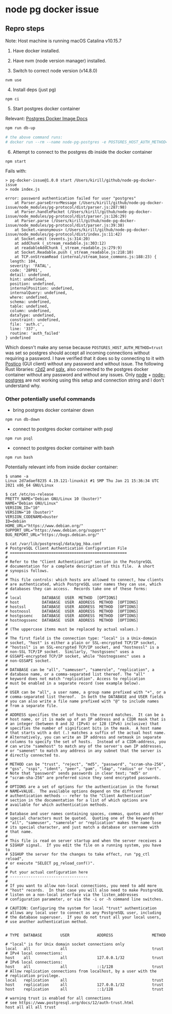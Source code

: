# node pg docker issue

## Repro steps

Note: Host machine is running macOS Catalina v10.15.7

1) Have docker installed.
2) Have nvm (node version manager) installed.

3) Switch to correct node version (v14.8.0)

```
nvm use
```

4) Install deps (just pg)

```
npm ci
```

5) Start postgres docker container

Relevant: [Postgres Docker Image Docs](https://hub.docker.com/_/postgres)

```bash
npm run db-up

# the above command runs:
# docker run --rm --name node-pg-postgres -e POSTGRES_HOST_AUTH_METHOD=trust -p 5432:5432 -d postgres
```

6) Attempt to connect to the postgres db inside the docker container

```
npm start
```

Fails with:

```
> pg-docker-issue@1.0.0 start /Users/kirill/github/node-pg-docker-issue
> node index.js

error: password authentication failed for user "postgres"
    at Parser.parseErrorMessage (/Users/kirill/github/node-pg-docker-issue/node_modules/pg-protocol/dist/parser.js:287:98)
    at Parser.handlePacket (/Users/kirill/github/node-pg-docker-issue/node_modules/pg-protocol/dist/parser.js:126:29)
    at Parser.parse (/Users/kirill/github/node-pg-docker-issue/node_modules/pg-protocol/dist/parser.js:39:38)
    at Socket.<anonymous> (/Users/kirill/github/node-pg-docker-issue/node_modules/pg-protocol/dist/index.js:11:42)
    at Socket.emit (events.js:314:20)
    at addChunk (_stream_readable.js:303:12)
    at readableAddChunk (_stream_readable.js:279:9)
    at Socket.Readable.push (_stream_readable.js:218:10)
    at TCP.onStreamRead (internal/stream_base_commons.js:188:23) {
  length: 104,
  severity: 'FATAL',
  code: '28P01',
  detail: undefined,
  hint: undefined,
  position: undefined,
  internalPosition: undefined,
  internalQuery: undefined,
  where: undefined,
  schema: undefined,
  table: undefined,
  column: undefined,
  dataType: undefined,
  constraint: undefined,
  file: 'auth.c',
  line: '337',
  routine: 'auth_failed'
} undefined
```

Which doesn't make any sense because `POSTGRES_HOST_AUTH_METHOD=trust` was set so postgres should accept all incoming connections without requiring a password. I have verified that it does so by connecting to it with [Postico](https://eggerapps.at/postico/) (GUI client) without any password and without issue. The following Rust libraries: [r2d2](https://github.com/sfackler/r2d2) and [sqlx](https://github.com/launchbadge/sqlx), also connected to the postgres docker container without any password and without any issues. Only [node](https://nodejs.org/en/) + [node-postgres](https://github.com/brianc/node-postgres) are not working using this setup and connection string and I don't understand why.



### Other potentially useful commands

- bring postgres docker container down

```
npm run db-down
```

- connect to postgres docker container with psql

```
npm run psql
```

- connect to postgres docker container with bash

```
npm run bash
```

Potentially relevant info from inside docker container:

```
$ uname -a
Linux 2d7adaef8235 4.19.121-linuxkit #1 SMP Thu Jan 21 15:36:34 UTC 2021 x86_64 GNU/Linux
```

```
$ cat /etc/os-release
PRETTY_NAME="Debian GNU/Linux 10 (buster)"
NAME="Debian GNU/Linux"
VERSION_ID="10"
VERSION="10 (buster)"
VERSION_CODENAME=buster
ID=debian
HOME_URL="https://www.debian.org/"
SUPPORT_URL="https://www.debian.org/support"
BUG_REPORT_URL="https://bugs.debian.org/"
```

```
$ cat /var/lib/postgresql/data/pg_hba.conf
# PostgreSQL Client Authentication Configuration File
# ===================================================
#
# Refer to the "Client Authentication" section in the PostgreSQL
# documentation for a complete description of this file.  A short
# synopsis follows.
#
# This file controls: which hosts are allowed to connect, how clients
# are authenticated, which PostgreSQL user names they can use, which
# databases they can access.  Records take one of these forms:
#
# local         DATABASE  USER  METHOD  [OPTIONS]
# host          DATABASE  USER  ADDRESS  METHOD  [OPTIONS]
# hostssl       DATABASE  USER  ADDRESS  METHOD  [OPTIONS]
# hostnossl     DATABASE  USER  ADDRESS  METHOD  [OPTIONS]
# hostgssenc    DATABASE  USER  ADDRESS  METHOD  [OPTIONS]
# hostnogssenc  DATABASE  USER  ADDRESS  METHOD  [OPTIONS]
#
# (The uppercase items must be replaced by actual values.)
#
# The first field is the connection type: "local" is a Unix-domain
# socket, "host" is either a plain or SSL-encrypted TCP/IP socket,
# "hostssl" is an SSL-encrypted TCP/IP socket, and "hostnossl" is a
# non-SSL TCP/IP socket.  Similarly, "hostgssenc" uses a
# GSSAPI-encrypted TCP/IP socket, while "hostnogssenc" uses a
# non-GSSAPI socket.
#
# DATABASE can be "all", "sameuser", "samerole", "replication", a
# database name, or a comma-separated list thereof. The "all"
# keyword does not match "replication". Access to replication
# must be enabled in a separate record (see example below).
#
# USER can be "all", a user name, a group name prefixed with "+", or a
# comma-separated list thereof.  In both the DATABASE and USER fields
# you can also write a file name prefixed with "@" to include names
# from a separate file.
#
# ADDRESS specifies the set of hosts the record matches.  It can be a
# host name, or it is made up of an IP address and a CIDR mask that is
# an integer (between 0 and 32 (IPv4) or 128 (IPv6) inclusive) that
# specifies the number of significant bits in the mask.  A host name
# that starts with a dot (.) matches a suffix of the actual host name.
# Alternatively, you can write an IP address and netmask in separate
# columns to specify the set of hosts.  Instead of a CIDR-address, you
# can write "samehost" to match any of the server's own IP addresses,
# or "samenet" to match any address in any subnet that the server is
# directly connected to.
#
# METHOD can be "trust", "reject", "md5", "password", "scram-sha-256",
# "gss", "sspi", "ident", "peer", "pam", "ldap", "radius" or "cert".
# Note that "password" sends passwords in clear text; "md5" or
# "scram-sha-256" are preferred since they send encrypted passwords.
#
# OPTIONS are a set of options for the authentication in the format
# NAME=VALUE.  The available options depend on the different
# authentication methods -- refer to the "Client Authentication"
# section in the documentation for a list of which options are
# available for which authentication methods.
#
# Database and user names containing spaces, commas, quotes and other
# special characters must be quoted.  Quoting one of the keywords
# "all", "sameuser", "samerole" or "replication" makes the name lose
# its special character, and just match a database or username with
# that name.
#
# This file is read on server startup and when the server receives a
# SIGHUP signal.  If you edit the file on a running system, you have to
# SIGHUP the server for the changes to take effect, run "pg_ctl reload",
# or execute "SELECT pg_reload_conf()".
#
# Put your actual configuration here
# ----------------------------------
#
# If you want to allow non-local connections, you need to add more
# "host" records.  In that case you will also need to make PostgreSQL
# listen on a non-local interface via the listen_addresses
# configuration parameter, or via the -i or -h command line switches.

# CAUTION: Configuring the system for local "trust" authentication
# allows any local user to connect as any PostgreSQL user, including
# the database superuser.  If you do not trust all your local users,
# use another authentication method.


# TYPE  DATABASE        USER            ADDRESS                 METHOD

# "local" is for Unix domain socket connections only
local   all             all                                     trust
# IPv4 local connections:
host    all             all             127.0.0.1/32            trust
# IPv6 local connections:
host    all             all             ::1/128                 trust
# Allow replication connections from localhost, by a user with the
# replication privilege.
local   replication     all                                     trust
host    replication     all             127.0.0.1/32            trust
host    replication     all             ::1/128                 trust

# warning trust is enabled for all connections
# see https://www.postgresql.org/docs/12/auth-trust.html
host all all all trust
```